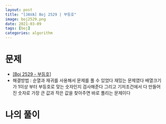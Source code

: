 ```yaml
---
layout: post
title: "[JAVA] Boj 2529 | 부등호"
image: boj2529.png
date: 2021-03-09
tags: [boj]
categories: algorithm
---
```


# 문제
- <a href="https://www.acmicpc.net/problem/2529" target="_black" >[Boj 2529 - 부등호]</a>
- 해결방법 : 순열과 재귀를 사용해서 문제를 풀 수 있었다 재밌는 문제였다 배열크기가 1이상 부터 부등호로 맞는 숫자인지 검사해준다 그리고 기저조건에서 다 만들어진 숫자로 가장 큰 값과 작은 값을 찾아주면 바로 풀리는 문제이다 



# 나의 풀이

<script src="https://gist.github.com/Jisu-Shin/091b6963856b57d4db4a3c69a64b24b5.js"></script>